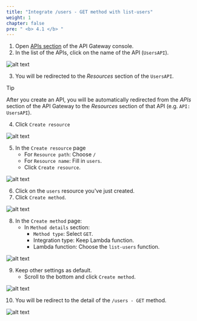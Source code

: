 ```yaml
---
title: "Integrate /users - GET method with list-users"
weight: 1
chapter: false
pre: " <b> 4.1 </b> "
---
```


1. Open [APIs section](https://console.aws.amazon.com/apigateway/main/apis) of the API Gateway console.
2. In the list of the APIs, click on the name of the API (`UsersAPI`).

![alt text](/images/workshop-2/API-Gateway--API-detail.png)

3. You will be redirected to the _Resources_ section of the `UsersAPI`.

> [!TIP]
> After you create an API, you will be automatically redirected from the _APIs_ section of the API Gateway to the _Resources_ section of that API (e.g. `API: UsersAPI`).

4. Click `Create resource`

![alt text](/images/workshop-2/API-Gateway--create-resource.jpg)

5. In the `Create resource` page
   - For `Resource path`: Choose `/`
   - For `Resource name`: Fill in `users`.
   - Click `Create resource`.

![alt text](/images/workshop-2/API-Gateway--users-resource--create-resource-detail.jpg)

6. Click on the `users` resource you've just created.
7. Click `Create method`.

![alt text](/images/workshop-2/API-Gateway--users-GET-method--create-method.jpg)

8. In the `Create method` page:
   - In `Method details` section:
     - `Method type`: Select `GET`.
     - Integration type: Keep Lambda function.
     - Lambda function: Choose the `list-users` function.

![alt text](/images/workshop-2/API-Gateway--users-GET-method--create-method-detail.jpg)

9. Keep other settings as default.
   - Scroll to the bottom and click `Create method`.

![alt text](/images/workshop-2/API-Gateway--users-GET-method--create-button.jpg)

10. You will be redirect to the detail of the `/users - GET` method.

![alt text](/images/workshop-2/API-Gateway--users-GET-method.jpg)
